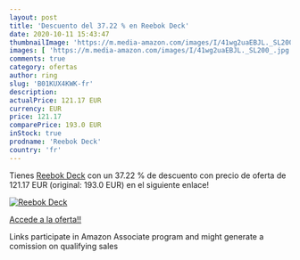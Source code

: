 ```yaml
---
layout: post
title: 'Descuento del 37.22 % en Reebok Deck'
date: 2020-10-11 15:43:47
thumbnailImage: 'https://m.media-amazon.com/images/I/41wg2uaEBJL._SL200_.jpg'
images: [ 'https://m.media-amazon.com/images/I/41wg2uaEBJL._SL200_.jpg' ]
comments: true
category: ofertas
author: ring
slug: 'B01KUX4KWK-fr'
description:
actualPrice: 121.17 EUR
currency: EUR
price: 121.17
comparePrice: 193.0 EUR
inStock: true
prodname: 'Reebok Deck'
country: 'fr'
---
```


Tienes [Reebok Deck](https://www.amazon.fr/dp/B01KUX4KWK/?tag=tolees0d-21) con un 37.22 % de descuento con precio de oferta de 121.17 EUR (original: 193.0 EUR) en el siguiente enlace!

[![Reebok Deck](https://m.media-amazon.com/images/I/41wg2uaEBJL._SL200_.jpg)](https://www.amazon.fr/dp/B01KUX4KWK/?tag=tolees0d-21)

[Accede a la oferta!!](https://www.amazon.fr/dp/B01KUX4KWK/?tag=tolees0d-21)

Links participate in Amazon Associate program and might generate a comission on qualifying sales


